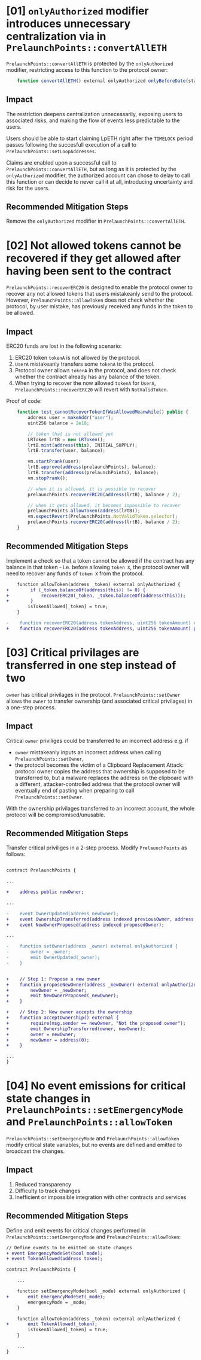 # [01] `onlyAuthorized` modifier introduces unnecessary centralization via  in `PrelaunchPoints::convertAllETH`

`PrelaunchPoints::convertAllETH` is protected by the `onlyAuthorized` modifier, restricting access to this function to the protocol owner:

```javascript
    function convertAllETH() external onlyAuthorized onlyBeforeDate(startClaimDate) {...}
```

## Impact
The restriction deepens centralization unnecessarily, exposing users to associated risks, and making the flow of events less predictable to the users.

Users should be able to start claiming LpETH right after the `TIMELOCK` period passes following the succesfull execution of a call to `PrelaunchPoints::setLoopAddresses`. 

Claims are enabled upon a successful call to `PrelaunchPoints::convertAllETH`, but as long as it is protected by the `onlyAuthorized` modifier, the authorized account can chose to delay to call this function or can decide to never call it at all, introducing uncertainty and risk for the users.

## Recommended Mitigation Steps
Remove the `onlyAuthorized` modifier in `PrelaunchPoints::convertAllETH`.


# [02] Not allowed tokens cannot be recovered if they get allowed after having been sent to the contract

`PrelaunchPoints::recoverERC20` is designed to enable the protocol owner to recover any not allowed tokens that users mistakeanly send to the protocol. However, `PrelaunchPoints::allowToken` does not check whether the protocol, by user mistake, has previously received any funds in the token to be allowed.

## Impact

ERC20 funds are lost in the following scenario:

1. ERC20 token `tokenA` is not allowed by the protocol.
2. `UserA` mistakeanly transfers some `tokenA` to the protocol.
3. Protocol owner allows `tokenA` in the protocol, and does not check whether the contract already has any balance of the token.
4. When trying to recover the now allowed `tokenA` for `UserA`, `PrelaunchPoints::recoverERC20` will revert with `NotValidToken`.

Proof of code:

```javascript
    function test_cannotRecoverTokenIfWasAllowedMeanwhile() public {
        address user = makeAddr("user");
        uint256 balance = 2e18;

        // token that is not allowed yet
        LRToken lrtB = new LRToken();
        lrtB.mint(address(this), INITIAL_SUPPLY);
        lrtB.transfer(user, balance);

        vm.startPrank(user);
        lrtB.approve(address(prelaunchPoints), balance);
        lrtB.transfer(address(prelaunchPoints), balance);
        vm.stopPrank();

        // when it is allowed, it is possible to recover
        prelaunchPoints.recoverERC20(address(lrtB), balance / 2);

        // when it gets allowed, it becomes impossible to recover
        prelaunchPoints.allowToken(address(lrtB));
        vm.expectRevert(PrelaunchPoints.NotValidToken.selector);
        prelaunchPoints.recoverERC20(address(lrtB), balance / 2);
    }
```

## Recommended Mitigation Steps

Implement a check so that a token cannot be allowed if the contract has any balance in that token - i.e. before allowing `token X`, the protocol owner will need to recover any funds of `token X`  from the protocol.

```diff
    function allowToken(address _token) external onlyAuthorized {
+        if (_token.balanceOf(address(this)) != 0) {
+            recoverERC20(_token, _token.balanceOf(address(this)));
+        }
        isTokenAllowed[_token] = true;
    }

-    function recoverERC20(address tokenAddress, uint256 tokenAmount) external onlyAuthorized{...}
+    function recoverERC20(address tokenAddress, uint256 tokenAmount) public onlyAuthorized{...}
```

# [03] Critical privilages are transferred in one step instead of two

`owner` has critical privilages in the protocol. `PrelaunchPoints::setOwner` allows the `owner` to transfer ownership (and associated critical privilages) in a one-step process.

## Impact

Critical `owner` priviliges could be transferred to an incorrect address e.g. if
- `owner` mistakeanly inputs an incorrect address when calling `PrelaunchPoints::setOwner`,
- the protocol becomes the victim of a Clipboard Replacement Attack: protocol owner copies the address that ownership is supposed to be transferred to, but a malware replaces the address on the clipboard with a different, attacker-controlled address that the protocol owner will eventually end of pasting when preparing to call `PrelaunchPoints::setOwner`.

With the ownership privilages transferred to an incorrect account, the whole protocol will be compromised/unusable.

## Recommended Mitigation Steps

Transfer critical priviliges in a 2-step process. Modify `PrelaunchPoints` as follows:

```diff

contract PrelaunchPoints {

...

+    address public newOwner;

...

-    event OwnerUpdated(address newOwner);
+    event OwnershipTransferred(address indexed previousOwner, address indexed newOwner);
+    event NewOwnerProposed(address indexed proposedOwner);

...

-    function setOwner(address _owner) external onlyAuthorized {
-        owner = _owner;
-        emit OwnerUpdated(_owner);
-    }


+    // Step 1: Propose a new owner
+    function proposeNewOwner(address _newOwner) external onlyAuthorized {
+        newOwner = _newOwner;
+        emit NewOwnerProposed(_newOwner);
+    }

+    // Step 2: New owner accepts the ownership
+    function acceptOwnership() external {
+        require(msg.sender == newOwner, "Not the proposed owner");
+        emit OwnershipTransferred(owner, newOwner);
+        owner = newOwner;
+        newOwner = address(0);
+    }

...
}
```


# [04] No event emissions for critical state changes in `PrelaunchPoints::setEmergencyMode` and `PrelaunchPoints::allowToken`

`PrelaunchPoints::setEmergencyMode` and `PrelaunchPoints::allowToken` modify critical state variables, but no events are defined and emitted to broadcast the changes.

## Impact

1. Reduced transparency
2. Difficulty to track changes
3. Inefficient or impossible integration with other contracts and services


## Recommended Mitigation Steps

Define and emit events for critical changes performed in `PrelaunchPoints::setEmergencyMode` and `PrelaunchPoints::allowToken`:


```diff
// Define events to be emitted on state changes
+ event EmergencyModeSet(bool mode);
+ event TokenAllowed(address token);

contract PrelaunchPoints {

    ...

    function setEmergencyMode(bool _mode) external onlyAuthorized {
+       emit EmergencyModeSet(_mode);
        emergencyMode = _mode;
    }

    function allowToken(address _token) external onlyAuthorized {
+       emit TokenAllowed(_token);
        isTokenAllowed[_token] = true;
    }

    ...
}
```






